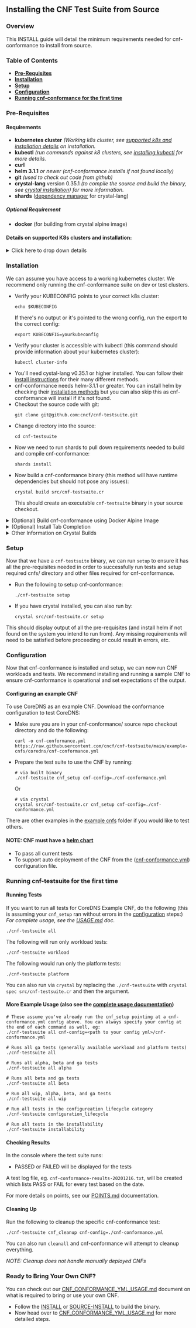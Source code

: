 Installing the CNF Test Suite from Source
---
### Overview
This INSTALL guide will detail the minimum requirements needed for cnf-conformance to install from source.

### Table of Contents
* [**Pre-Requisites**](#Pre-Requisites)
* [**Installation**](#Installation)
* [**Setup**](#Setup)
* [**Configuration**](#Configuration)
* [**Running cnf-conformance for the first time**](#Running-cnf-conformance-for-the-first-time)

### Pre-Requisites

#### Requirements
* **kubernetes cluster** *(Working k8s cluster, see [supported k8s and installation details](#Details-on-supported-k8s-clusters-and-installation) on installation.*
* **kubectl** *(run commands against k8 clusters, see [installing kubectl](https://kubernetes.io/docs/tasks/tools/install-kubectl/) for more details.*
* **curl**
* **helm 3.1.1** *or newer* *(cnf-conformance installs if not found locally)*
* **git** *(used to check out code from github)*
* **crystal-lang** version 0.35.1 *(to compile the source and build the binary, see [crystal installation](https://crystal-lang.org/install/)) for more information.*
* **shards** ([dependency manager](https://github.com/crystal-lang/shards) for crystal-lang)
##### Optional Requirement
* **docker** (for building from crystal alpine image)

#### Details on supported K8s clusters and installation:
<details><summary>Click here to drop down details</summary>

<p>

##### Supported K8s Clusters
- [Access](https://kubernetes.io/docs/tasks/access-application-cluster/access-cluster/) to a working [Certified K8s](https://cncf.io/ck) cluster via [KUBECONFIG environment variable](https://kubernetes.io/docs/tasks/access-application-cluster/configure-access-multiple-clusters/#set-the-kubeconfig-environment-variable). (See [K8s Getting started guide](https://kubernetes.io/docs/setup/) for options)
-  Follow the optional instructions below if you don't already have a K8s cluster setup

##### Kind

- Follow the [kind install](KIND-INSTALL.md) instructions to setup a cluster in [kind](https://kind.sigs.k8s.io/)

##### k8s-infra

- You can clone the CNF-Testbed project if you have an account at Equinix Metal (formerly Packet.net). Get the code by running the following:

```
git clone https://github.com/cncf/cnf-testbed.git
```

- Clone the K8s-infra repo then Follow the [prerequisites](https://github.com/cncf/cnf-testbed/tree/master/tools#pre-requisites) for [deploying a K8s cluster](https://github.com/cncf/cnf-testbed/tree/master/tools#deploying-a-kubernetes-cluster-using-the-makefile--ci-tools) for a Equinix Metal host.
- If you already have IP addresses for your provider, and you want to manually install a K8s cluster, you can use k8s-infra to do this within your cnf-testbed repo clone.

```
cd tools/ && git clone https://github.com/crosscloudci/k8s-infra.git
```

- Now follow the [K8s-infra quick start](https://github.com/crosscloudci/k8s-infra/blob/master/README.md#quick-start) for instructions on how to install.

</p>
</details>



### Installation
We can assume you have access to a working kubernetes cluster. We recommend only running the cnf-conformance suite on dev or test clusters.

- Verify your KUBECONFIG points to your correct k8s cluster:
  ```
  echo $KUBECONFIG
  ```
  If there's no output or it's pointed to the wrong config, run the export to the correct config:
  ```
  export KUBECONFIG=yourkubeconfig
  ```
- Verify your cluster is accessible with kubectl (this command should provide information about your kubernetes cluster):
  ```
  kubectl cluster-info
  ```
- You'll need cystal-lang v0.35.1 or higher installed. You can follow their [install instructions](https://crystal-lang.org/install/) for their many different methods.
- cnf-conformance needs helm-3.1.1 or greater. You can install helm by checking their [installation methods](https://helm.sh/docs/helm/helm_install/) but you can also skip this as cnf-conformance will install if it's not found.
- Checkout the source code with git:
  ```
  git clone git@github.com:cncf/cnf-testsuite.git
  ```
- Change directory into the source:
  ```
  cd cnf-testsuite
  ```
- Now we need to run shards to pull down requirements needed to build and compile cnf-conformance:
  ```
  shards install
  ```
- Now build a cnf-conformance binary (this method will have runtime dependencies but should not pose any issues):
  ```
  crystal build src/cnf-testsuite.cr
  ```
  This should create an executable `cnf-testsuite` binary in your source checkout.
  
<details><summary>(Optional) Build cnf-conformance using Docker  Alpine Image</summary>
<p>

We use the official crystal alpine docker image for builds; seen in [actions.yml](.github/workflows/actions.yml)

*This build method is static and DOES NOT have any runtime dependencies.*

- To build using docker crystal alpine image (great if you don't have crystal installed)

```
docker pull crystallang/crystal:0.35.1-alpine
docker run --rm -it -v $PWD:/workspace -w /workspace crystallang/crystal:0.35.1-alpine crystal build src/cnf-testsuite.cr --release --static --link-flags "-lxml2 -llzma"
```
</p>
</details>

<details> <summary>(Optional) Install Tab Completion</summary>

<p>
NOTE: Also compatible with the installation styles from kubectl completion install if you prefer
https://kubernetes.io/docs/tasks/tools/install-kubectl/#enable-kubectl-autocompletion

You will need to have cnf-conformance executable in your current PATH for this to work properly.

```
./cnf-testsuite completion -l error > test.sh
source test.sh
```
</p>
</details>

<details><summary>Other Information on Crystal Builds</summary>
<p>
The CNF Test Suite is modeled after make, or if you're familiar with Ruby, [rake](https://github.com/ruby/rake). Tests are created via tasks using the Crystal library, [SAM.cr](https://github.com/imdrasil/sam.cr).

To run the automated test suite within the source clone:

```
crystal spec
```
</p></details>

### Setup
Now that we have a `cnf-testsuite` binary, we can run `setup` to ensure it has all the pre-requisites needed in order to successfully run tests and setup required cnfs/ directory and other files required for cnf-conformance.

- Run the following to setup cnf-conformance:
  ```
  ./cnf-testsuite setup
  ```
- If you have crystal installed, you can also run by:
  ```
  crystal src/cnf-testsuite.cr setup
  ```
This should display output of all the pre-requisites (and install helm if not found on the system you intend to run from). Any missing requirements will need to be satisfied before proceeding or could result in errors, etc.

### Configuration
Now that cnf-conformance is installed and setup, we can now run CNF workloads and tests. We recommend installing and running a sample CNF to ensure cnf-conformance is operational and set expectations of the output.


#### Configuring an example CNF

To use CoreDNS as an example CNF. Download the conformance configuration to test CoreDNS:

- Make sure you are in your cnf-conformance/ source repo checkout directory and do the following:
  ```
  curl -o cnf-conformance.yml https://raw.githubusercontent.com/cncf/cnf-testsuite/main/example-cnfs/coredns/cnf-conformance.yml
  ```
- Prepare the test suite to use the CNF by running:
  ```
  # via built binary
  ./cnf-testsuite cnf_setup cnf-config=./cnf-conformance.yml
  ```
  Or
  ```
  # via crystal
  crystal src/cnf-testsuite.cr cnf_setup cnf-config=./cnf-conformance.yml
  ```

There are other examples in the [example cnfs](https://github.com/cncf/cnf-testsuite/tree/main/example-cnfs) folder if you would like to test others.

#### NOTE: CNF **must** have a [helm chart](https://helm.sh/)

- To pass all current tests
- To support auto deployment of the CNF from the ([cnf-conformance.yml](https://github.com/cncf/cnf-testsuite/blob/main/CNF_CONFORMANCE_YML_USAGE.md)) configuration file.

### Running cnf-testsuite for the first time

#### Running Tests

If you want to run all tests for CoreDNS Example CNF, do the following (this is assuming your `cnf_setup` ran without errors in the [configuration](#Configuring-an-example-CNF) steps:)
_For complete usage, see the [USAGE.md](USAGE.md) doc._

```
./cnf-testsuite all
```

The following will run only workload tests:
```
./cnf-testsuite workload 
```

The following would run only the platform tests:
```
./cnf-testsuite platform 
```
You can also run via `crystal` by replacing the `./cnf-testsuite` with `crystal spec src/cnf-testsuite.cr` and then the argument.

#### More Example Usage (also see the [complete usage documentation](https://github.com/cncf/cnf-testsuite/blob/main/USAGE.md))

```
# These assume you've already run the cnf_setup pointing at a cnf-conformance.yml config above. You can always specify your config at the end of each command as well, eg:
./cnf-testsuite all cnf-config=<path to your config yml>/cnf-conformance.yml

# Runs all ga tests (generally available workload and platform tests)
./cnf-testsuite all

# Runs all alpha, beta and ga tests
./cnf-testsuite all alpha

# Runs all beta and ga tests
./cnf-testsuite all beta

# Run all wip, alpha, beta, and ga tests
./cnf-testsuite all wip

# Run all tests in the configureation lifecycle category
./cnf-testsuite configuration_lifecycle

# Run all tests in the installability
./cnf-testsuite installability
```

#### Checking Results

In the console where the test suite runs:
- PASSED or FAILED will be displayed for the tests

A test log file, eg. `cnf-conformance-results-20201216.txt`, will be created which lists PASS or FAIL for every test based on the date.

For more details on points, see our [POINTS.md](./POINTS.md) documentation.

#### Cleaning Up

Run the following to cleanup the specific cnf-conformance test:
```
./cnf-testsuite cnf_cleanup cnf-config=./cnf-conformance.yml
```
You can also run `cleanall` and cnf-conformance will attempt to cleanup everything.

_NOTE: Cleanup does not handle manually deployed CNFs_

### Ready to Bring Your Own CNF?
You can check out our [CNF_CONFORMANCE_YML_USAGE.md](https://github.com/cncf/cnf-testsuite/blob/main/CNF_CONFORMANCE_YML_USAGE.md) document on what is required to bring or use your own CNF.

- Follow the [INSTALL](https://github.com/cncf/cnf-conformance/blob/main/INSTALL.md) or [SOURCE-INSTALL](https://github.com/cncf/cnf-conformance/blob/main/SOURCE-INSTALL.md) to build the binary.
- Now head over to [CNF_CONFORMANCE_YML_USAGE.md](https://github.com/cncf/cnf-testsuite/blob/main/CNF_CONFORMANCE_YML_USAGE.md) for more detailed steps.
